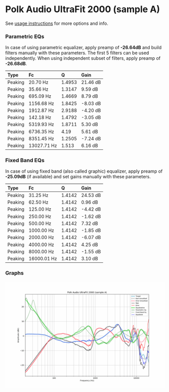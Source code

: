 # Polk Audio UltraFit 2000 (sample A)
See [usage instructions](https://github.com/jaakkopasanen/AutoEq#usage) for more options and info.

### Parametric EQs
In case of using parametric equalizer, apply preamp of **-26.64dB** and build filters manually
with these parameters. The first 5 filters can be used independently.
When using independent subset of filters, apply preamp of **-26.68dB**.

| Type    | Fc          |      Q | Gain     |
|:--------|:------------|:-------|:---------|
| Peaking | 20.70 Hz    | 1.4953 | 21.46 dB |
| Peaking | 35.66 Hz    | 1.3147 | 9.59 dB  |
| Peaking | 695.09 Hz   | 1.4669 | 8.79 dB  |
| Peaking | 1156.68 Hz  | 1.8425 | -8.03 dB |
| Peaking | 1912.87 Hz  | 2.9188 | -4.20 dB |
| Peaking | 142.18 Hz   | 1.4792 | -3.05 dB |
| Peaking | 5319.93 Hz  | 1.8711 | 5.30 dB  |
| Peaking | 6736.35 Hz  | 4.19   | 5.61 dB  |
| Peaking | 8351.45 Hz  | 1.2505 | -7.24 dB |
| Peaking | 13027.71 Hz | 1.513  | 6.16 dB  |

### Fixed Band EQs
In case of using fixed band (also called graphic) equalizer, apply preamp of **-25.09dB**
(if available) and set gains manually with these parameters.

| Type    | Fc          |      Q | Gain     |
|:--------|:------------|:-------|:---------|
| Peaking | 31.25 Hz    | 1.4142 | 24.53 dB |
| Peaking | 62.50 Hz    | 1.4142 | 0.96 dB  |
| Peaking | 125.00 Hz   | 1.4142 | -4.42 dB |
| Peaking | 250.00 Hz   | 1.4142 | -1.62 dB |
| Peaking | 500.00 Hz   | 1.4142 | 7.32 dB  |
| Peaking | 1000.00 Hz  | 1.4142 | -1.85 dB |
| Peaking | 2000.00 Hz  | 1.4142 | -6.07 dB |
| Peaking | 4000.00 Hz  | 1.4142 | 4.25 dB  |
| Peaking | 8000.00 Hz  | 1.4142 | -1.55 dB |
| Peaking | 16000.01 Hz | 1.4142 | 3.10 dB  |

### Graphs
![](./Polk%20Audio%20UltraFit%202000%20(sample%20A).png)